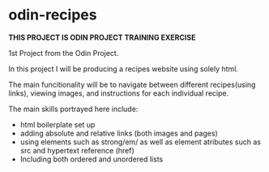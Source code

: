 # odin-recipes

**THIS PROJECT IS ODIN PROJECT TRAINING
EXERCISE**

1st Project from the Odin Project.

In this project I will be producing a 
recipes website using solely html.

The main funcitionality will be to navigate 
between different recipes(using links), viewing 
images, and instructions for each individual recipe.

The main skills portrayed here include:

- html boilerplate set up
- adding absolute and relative links 
(both images and pages)
- using elements such as strong/em/
 as well as element atributes such 
 as src and hypertext reference (href)
- Including both ordered and 
unordered lists